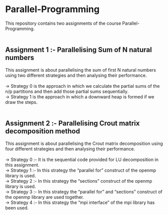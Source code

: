 # Parallel-Programming
This repository contains two assignments of the course Parallel-Programming.<br /><br />
## Assignment 1 :-  Parallelising Sum of N natural numbers
This assignment is about parallelising the sum of first N natural numbers using two different strategies and then analysing their performance.<br /><br />
-> Strategy 0 is the approach in which we calculate the partial sums of the n/p  partitions and then add those partial sums sequentially.<br />
-> Strategy 1 is the approach in which a downward heap is formed if we draw the steps.<br /><br />
## Assignment 2 :-  Parallelising Crout matrix decomposition method
This assignment is about parallelising the Crout matrix decomposition using four different strategies and then analysing their performance.<br /><br />
-> Strategy 0 :-  It is the sequential code provided for LU decomposition in this assignment.<br />
-> Strategy 1 :- In this strategy the “parallel for” construct of the openmp library is used.<br />
-> Strategy 2 :- In this strategy the “sections” construct of the openmp library is used.<br />
-> Strategy 3 :- In this strategy the “parallel for” and “sections” construct of the openmp library are used together.<br />
-> Strategy 4 :- In this strategy the “mpi interface” of the mpi library has been used.<br />
